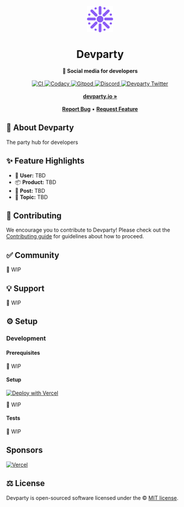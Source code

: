 <div align="center">
    <img src="public/logo.svg" height="70" alt="Devparty Logo">
    <h1>Devparty</h1>
    <strong>🥳 Social media for developers</strong>
</div>
<br>
<div align="center">
    <a href="https://gitlab.com/yo/devparty/-/commits/main">
        <img src="https://gitlab.com/yo/devparty/badges/main/pipeline.svg" alt="CI">
    </a>
    <a href="https://www.codacy.com/gl/yo/devparty/dashboard">
        <img src="https://app.codacy.com/project/badge/Grade/2de963e2411a4e9b8ad20cc6438fc7d4" alt="Codacy">
    </a>
    <a href="https://gitpod.io/#https://gitlab.com/yo/devparty/-/tree/main/">
        <img src="https://img.shields.io/badge/setup-automated-blue?logo=gitpod" alt="Gitpod">
    </a>
    <a href="https://discord.gg/zxHM7uwDmk">
        <img src="https://img.shields.io/discord/873418656405651487.svg?label=&logo=discord&logoColor=ffffff&color=7389D8&labelColor=6A7EC2" alt="Discord">
    </a>
    <a href="https://twitter.com/yogicodes">
        <img src="https://img.shields.io/twitter/follow/yogicodes?label=yogicodes&style=flat&logo=twitter&color=1DA1F2" alt="Devparty Twitter">
    </a>
</div>
<div align="center">
    <br>
    <a href="https://devparty.io"><b>devparty.io »</b></a>
    <br><br>
    <a href="https://gitlab.com/yo/devparty/-/issues/new"><b>Report Bug</b></a>
    •
    <a href="https://gitlab.com/yo/devparty/-/issues/new"><b>Request Feature</b></a>
</div>

## 🍭 About Devparty

The party hub for developers

## ✨ Feature Highlights

- 👤 **User:** TBD
- 📦 **Product:** TBD
- 💌 **Post:** TBD
- 🍔 **Topic:** TBD

## 🤝 Contributing

We encourage you to contribute to Devparty! Please check out the [Contributing guide](CONTRIBUTING.md) for guidelines about how to proceed.

## ✅ Community

🚧 WIP

## 💡 Support

🚧 WIP

## ⚙️ Setup

### Development

#### Prerequisites

🚧 WIP

#### Setup

[![Deploy with Vercel](https://vercel.com/button)](https://vercel.com/new/clone?repository-url=https%3A%2F%2Fgitlab.com%2Fyo%2Fdevparty&env=COOKIE_SECRET,DATABASE_URL&project-name=devparty&repo-name=main&demo-title=Devparty&demo-description=The%20party%20hub%20for%20developers%20%F0%9F%A5%B3&demo-url=https%3A%2F%2Fdevparty.io&demo-image=https%3A%2F%2Fi.ibb.co%2FjJDnkVy%2Fvercel.png)

🚧 WIP

#### Tests

🚧 WIP

## Sponsors

<a href="https://vercel.com/?utm_source=Devparty&utm_campaign=oss">
    <img src="https://www.datocms-assets.com/31049/1618983297-powered-by-vercel.svg" height="35" alt="Vercel">
</a>

## ⚖️ License

Devparty is open-sourced software licensed under the © [MIT license](LICENSE).
